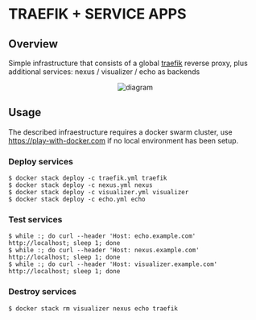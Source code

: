 # TRAEFIK + SERVICE APPS

## Overview

Simple infrastructure that consists of a global [traefik](https://github.com/containous/traefik) reverse proxy, plus additional services: nexus / visualizer / echo as backends

<p align="center">
<img src="https://github.com/containous/traefik/blob/master/docs/img/architecture.png" alt="diagram"/>
</p>

## Usage

The described infraestructure requires a docker swarm cluster, use https://play-with-docker.com if no local environment has been setup.

### Deploy services

```
$ docker stack deploy -c traefik.yml traefik
$ docker stack deploy -c nexus.yml nexus
$ docker stack deploy -c visualizer.yml visualizer
$ docker stack deploy -c echo.yml echo
```

### Test services

```
$ while :; do curl --header 'Host: echo.example.com'       http://localhost; sleep 1; done
$ while :; do curl --header 'Host: nexus.example.com'      http://localhost; sleep 1; done
$ while :; do curl --header 'Host: visualizer.example.com' http://localhost; sleep 1; done
```

### Destroy services

```
$ docker stack rm visualizer nexus echo traefik
```
